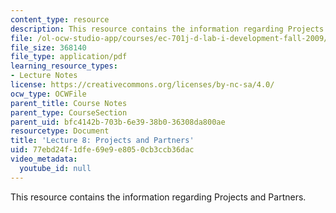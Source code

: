 ```yaml
---
content_type: resource
description: This resource contains the information regarding Projects and Partners.
file: /ol-ocw-studio-app/courses/ec-701j-d-lab-i-development-fall-2009/77ebd24f1dfe69e9e8050cb3ccb36dac_MITEC_701JF09_lec08_nb.pdf
file_size: 368140
file_type: application/pdf
learning_resource_types:
- Lecture Notes
license: https://creativecommons.org/licenses/by-nc-sa/4.0/
ocw_type: OCWFile
parent_title: Course Notes
parent_type: CourseSection
parent_uid: bfc4142b-703b-6e39-38b0-36308da800ae
resourcetype: Document
title: 'Lecture 8: Projects and Partners'
uid: 77ebd24f-1dfe-69e9-e805-0cb3ccb36dac
video_metadata:
  youtube_id: null
---
```

This resource contains the information regarding Projects and Partners.